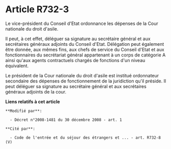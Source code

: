# Article R732-3

Le vice-président du Conseil d'Etat ordonnance les dépenses de la Cour nationale du droit d'asile.

Il peut, à cet effet, déléguer sa signature au secrétaire général et aux secrétaires généraux adjoints du Conseil d'Etat.
Délégation peut également être donnée, aux mêmes fins, aux chefs de service du Conseil d'Etat et aux fonctionnaires du
secrétariat général appartenant à un corps de catégorie A ainsi qu'aux agents contractuels chargés de fonctions d'un niveau
équivalent.

Le président de la Cour nationale du droit d'asile est institué ordonnateur secondaire des dépenses de fonctionnement de la
juridiction qu'il préside. Il peut déléguer sa signature au secrétaire général et aux secrétaires généraux adjoints de la
cour.

**Liens relatifs à cet article**

	**Modifié par**:

	  - Décret n°2008-1481 du 30 décembre 2008 - art. 1

	**Cité par**:

	  - Code de l'entrée et du séjour des étrangers et ... - art. R732-8 (V)
